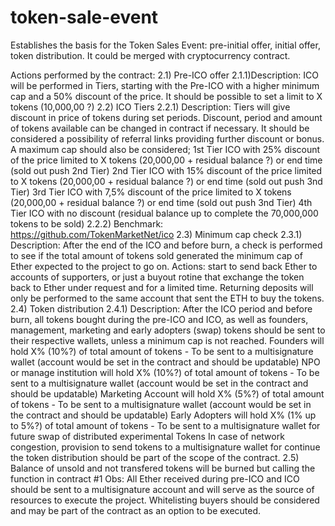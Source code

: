 # token-sale-event

Establishes the basis for the Token Sales Event: pre-initial offer, initial offer, token distribution. It could be merged with cryptocurrency contract.

Actions performed by the contract:
2.1) Pre-ICO offer
2.1.1)Description: ICO will be performed in Tiers, starting with the Pre-ICO with a higher minimum cap and a 50% discount of the price. It should be possible to set a limit to X tokens (10,000,00 ?)
2.2) ICO Tiers
2.2.1) Description: Tiers will give discount in price of tokens during set periods. Discount, period and amount of tokens available can be changed in contract if necessary. It should be considered a possibility of referral links providing further discount or bonus. A maximum cap should also be considered; 
1st Tier ICO with 25% discount of the price
limited to X tokens (20,000,00 + residual balance ?) or end time (sold out push 2nd Tier)
2nd Tier ICO with 15% discount of the price
limited to X tokens (20,000,00 + residual balance ?) or end time (sold out push 3nd Tier)
3rd Tier ICO with 7,5% discount of the price
limited to X tokens (20,000,00 + residual balance ?) or end time (sold out push 3nd Tier)
4th Tier ICO with no discount (residual balance up to complete the 70,000,000 tokens to be sold)
2.2.2) Benchmark: https://github.com/TokenMarketNet/ico 
2.3) Minimum cap check
2.3.1) Description: After the end of the ICO and before burn, a check is performed to see if the total amount of tokens sold generated the minimum cap of Ether expected to the project to go on.
Actions: start to send back Ether to accounts of supporters, or just a buyout rotine that exchange the token back to Ether under request and for a limited time. Returning deposits will only be performed to the same account that sent the ETH to buy the tokens.
2.4) Token distribution
2.4.1) Description: After the ICO period and before burn, all tokens bought during the pre-ICO and ICO, as well as founders, management, marketing and early adopters (swap) tokens should be sent to their respective wallets, unless a minimum cap is not reached.
Founders will hold X% (10%?) of total amount of tokens - To be sent to a multisignature  wallet (account would be set in the contract and should be updatable)
NPO or manage institution will hold X% (10%?) of total amount of tokens - To be sent to a multisignature  wallet (account would be set in the contract and should be updatable)
Marketing Account will hold X% (5%?) of total amount of tokens - To be sent to a multisignature wallet (account would be set in the contract and should be updatable)
Early Adopters will hold X% (1% up to 5%?) of total amount of tokens - To be sent to a multisignature wallet for future swap of distributed experimental Tokens
In case of network congestion, provision to send tokens to a multisignature wallet for continue the token distribution should be part of the scope of the contract. 
2.5) Balance of unsold and not transfered tokens will be burned but calling the function in contract #1
Obs: All Ether received during pre-ICO and ICO should be sent to a multisignature account and will serve as the source of resources to execute the project.
Whitelisting buyers should be considered and may be part of the contract as an option to be executed.
